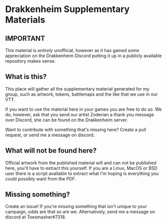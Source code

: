 # Drakkenheim Supplementary Materials

## IMPORTANT

This material is *entirely* unofficial, however as it has gained some appreciation on the
Drakkenheim Discord putting it up in a publicly available repository makes sense.

## What is this?

This place will gather all the supplementary material generated for my group, such as artwork,
tokens, battlemaps and the like that we use in our VTT.

If you want to use the material here in your games you are free to do so. We do, however, ask that
you send our artist Zoderian a thank you message over Discord, she can be found on the Drakkenheim
server.

Want to contribute with something that's missing here? Create a pull request, or send me a message
on discord.

## What will not be found here?

Official artwork from the published material will and can not be published here, you'll have to
extract this yourself. If you are a Linux, MacOS or BSD user there is a script available to extract
what I'm hoping is everything you could possibly want from the PDF.

## Missing something?

Create an issue! If you're missing something that isn't unique to your campaign, odds are that so
are we. Alternatively, send me a message on discord at Toesmasher#7318.
